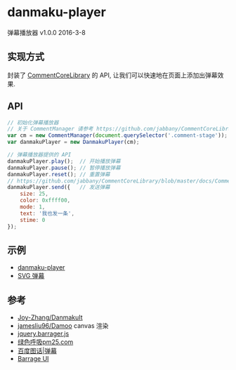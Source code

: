 # danmaku-player
弹幕播放器 v1.0.0 2016-3-8

## 实现方式
封装了 [CommentCoreLibrary](https://github.com/jabbany/CommentCoreLibrary) 的 API, 让我们可以快速地在页面上添加出弹幕效果.

## API
```javascript
// 初始化弹幕播放器
// 关于 CommentManager 请参考 https://github.com/jabbany/CommentCoreLibrary
var cm = new CommentManager(document.querySelector('.comment-stage'));
var danmakuPlayer = new DanmakuPlayer(cm);

// 弹幕播放器提供的 API
danmakuPlayer.play();  // 开始播放弹幕
danmakuPlayer.pause(); // 暂停播放弹幕
danmakuPlayer.reset(); // 重置弹幕
// https://github.com/jabbany/CommentCoreLibrary/blob/master/docs/CommentProperties.md
danmakuPlayer.send({   // 发送弹幕
    size: 25,
    color: 0xffff00,
    mode: 1,
    text: '我也发一条',
    stime: 0
});
```

## 示例
* [danmaku-player](https://ufologist.github.io/danmaku-player/)
* [SVG 弹幕](https://ufologist.github.io/danmaku-player/svg-danmaku.html)

## 参考
* [Joy-Zhang/DanmakuIt](https://github.com/Joy-Zhang/DanmakuIt)
* [jamesliu96/Damoo](https://github.com/jamesliu96/Damoo) canvas 渲染
* [jquery.barrager.js](https://github.com/yaseng/jquery.barrager.js)
* [绿色呼吸pm25.com](http://www.pm25.com/)
* [百度图话|弹幕](http://imageplus.baidu.com/italk_home/detail.html)
* [Barrage UI](https://github.com/parksben/barrage)
